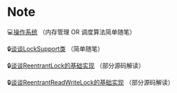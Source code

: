 # Note

💻[操作系统](https://github.com/Super-ZZGuo/Note/blob/master/src/OS/note/OS.md) （内存管理 OR 调度算法简单随笔）

🔒[谈谈LockSupport类](https://github.com/Super-ZZGuo/Note/blob/master/src/JUC/note/LockSupport.md) （简单随笔）

🔒[谈谈ReentrantLock的基础实现](https://github.com/Super-ZZGuo/Note/blob/master/src/JUC/note/ReentrantLock.md) （部分源码解读）

🔒[谈谈ReentrantReadWriteLock的基础实现](https://github.com/Super-ZZGuo/Note/blob/master/src/JUC/note/ReentrantReadWriteLock.md) （部分源码解读）
